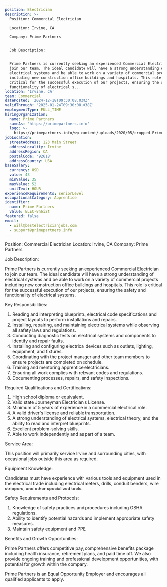 ```yaml
---
position: Electrician
description: >-
  Position: Commercial Electrician

  Location: Irvine, CA

  Company: Prime Partners


  Job Description:


  Prime Partners is currently seeking an experienced Commercial Electrician to
  join our team. The ideal candidate will have a strong understanding of
  electrical systems and be able to work on a variety of commercial projects
  including new construction office buildings and hospitals. This role is
  critical for the successful execution of our projects, ensuring the safety and
  functionality of electrical s...
location: 'Irvine, CA'
team: Commercial
datePosted: '2024-12-18T09:30:08.038Z'
validThrough: '2025-01-24T09:30:08.038Z'
employmentType: FULL_TIME
hiringOrganization:
  name: Prime Partners
  sameAs: 'https://primepartners.info'
  logo: >-
    https://primepartners.info/wp-content/uploads/2020/05/cropped-Prime-Partners-Logo-NO-BG-1-1.png
jobLocation:
  streetAddress: 123 Main Street
  addressLocality: Irvine
  addressRegion: CA
  postalCode: '92618'
  addressCountry: USA
baseSalary:
  currency: USD
  value: 43
  minValue: 35
  maxValue: 52
  unitText: HOUR
experienceRequirements: seniorLevel
occupationalCategory: Apprentice
identifier:
  name: Prime Partners
  value: ELEC-8n6i2t
featured: false
email:
  - will@bestelectricianjobs.com
  - support@primepartners.info
---
```




Position: Commercial Electrician
Location: Irvine, CA
Company: Prime Partners

Job Description:

Prime Partners is currently seeking an experienced Commercial Electrician to join our team. The ideal candidate will have a strong understanding of electrical systems and be able to work on a variety of commercial projects including new construction office buildings and hospitals. This role is critical for the successful execution of our projects, ensuring the safety and functionality of electrical systems.

Key Responsibilities:

1. Reading and interpreting blueprints, electrical code specifications and project layouts to perform installations and repairs.
2. Installing, repairing, and maintaining electrical systems while observing all safety laws and regulations.
3. Conducting diagnostic tests on electrical systems and components to identify and repair faults.
4. Installing and configuring electrical devices such as outlets, lighting, equipment, and fixtures.
5. Coordinating with the project manager and other team members to ensure projects are completed on schedule.
6. Training and mentoring apprentice electricians.
7. Ensuring all work complies with relevant codes and regulations.
8. Documenting processes, repairs, and safety inspections.

Required Qualifications and Certifications:

1. High school diploma or equivalent.
2. Valid state Journeyman Electrician's License.
3. Minimum of 5 years of experience in a commercial electrical role.
4. A valid driver's license and reliable transportation.
5. A strong understanding of electrical systems, electrical theory, and the ability to read and interpret blueprints.
6. Excellent problem-solving skills.
7. Able to work independently and as part of a team.

Service Area:

This position will primarily service Irvine and surrounding cities, with occasional jobs outside this area as required.

Equipment Knowledge:

Candidates must have experience with various tools and equipment used in the electrical trade including electrical meters, drills, conduit benders, wire strippers, and other specialized tools.

Safety Requirements and Protocols:

1. Knowledge of safety practices and procedures including OSHA regulations.
2. Ability to identify potential hazards and implement appropriate safety measures.
3. Maintain safety equipment and PPE.

Benefits and Growth Opportunities:

Prime Partners offers competitive pay, comprehensive benefits package including health insurance, retirement plans, and paid time off. We also provide ongoing training and professional development opportunities, with potential for growth within the company.

Prime Partners is an Equal Opportunity Employer and encourages all qualified applicants to apply.
